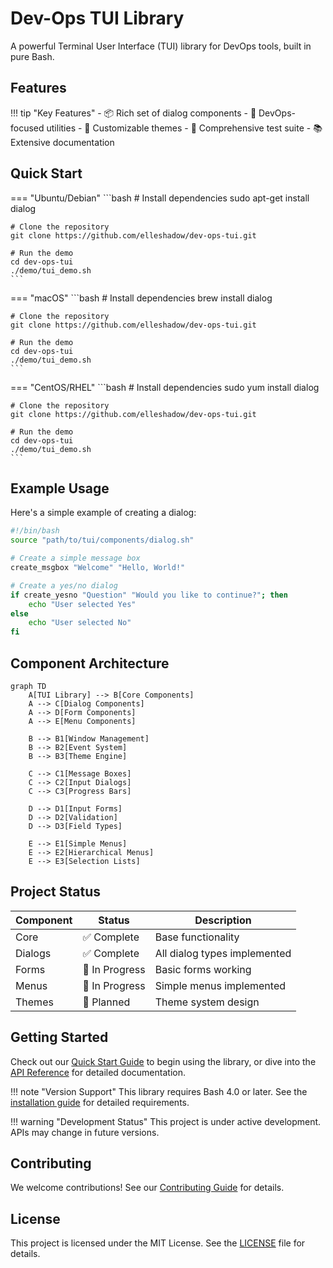 # Dev-Ops TUI Library

A powerful Terminal User Interface (TUI) library for DevOps tools, built in pure Bash.

## Features

!!! tip "Key Features"
    - 📦 Rich set of dialog components
    - 🔧 DevOps-focused utilities
    - 🎨 Customizable themes
    - 🧪 Comprehensive test suite
    - 📚 Extensive documentation

## Quick Start

=== "Ubuntu/Debian"
    ```bash
    # Install dependencies
    sudo apt-get install dialog
    
    # Clone the repository
    git clone https://github.com/elleshadow/dev-ops-tui.git
    
    # Run the demo
    cd dev-ops-tui
    ./demo/tui_demo.sh
    ```

=== "macOS"
    ```bash
    # Install dependencies
    brew install dialog
    
    # Clone the repository
    git clone https://github.com/elleshadow/dev-ops-tui.git
    
    # Run the demo
    cd dev-ops-tui
    ./demo/tui_demo.sh
    ```

=== "CentOS/RHEL"
    ```bash
    # Install dependencies
    sudo yum install dialog
    
    # Clone the repository
    git clone https://github.com/elleshadow/dev-ops-tui.git
    
    # Run the demo
    cd dev-ops-tui
    ./demo/tui_demo.sh
    ```

## Example Usage

Here's a simple example of creating a dialog:

```bash
#!/bin/bash
source "path/to/tui/components/dialog.sh"

# Create a simple message box
create_msgbox "Welcome" "Hello, World!"

# Create a yes/no dialog
if create_yesno "Question" "Would you like to continue?"; then
    echo "User selected Yes"
else
    echo "User selected No"
fi
```

## Component Architecture

```mermaid
graph TD
    A[TUI Library] --> B[Core Components]
    A --> C[Dialog Components]
    A --> D[Form Components]
    A --> E[Menu Components]
    
    B --> B1[Window Management]
    B --> B2[Event System]
    B --> B3[Theme Engine]
    
    C --> C1[Message Boxes]
    C --> C2[Input Dialogs]
    C --> C3[Progress Bars]
    
    D --> D1[Input Forms]
    D --> D2[Validation]
    D --> D3[Field Types]
    
    E --> E1[Simple Menus]
    E --> E2[Hierarchical Menus]
    E --> E3[Selection Lists]
```

## Project Status

| Component | Status | Description |
|-----------|--------|-------------|
| Core | ✅ Complete | Base functionality |
| Dialogs | ✅ Complete | All dialog types implemented |
| Forms | 🚧 In Progress | Basic forms working |
| Menus | 🚧 In Progress | Simple menus implemented |
| Themes | 📝 Planned | Theme system design |

## Getting Started

Check out our [Quick Start Guide](quickstart.md) to begin using the library, or dive into the [API Reference](api/core.md) for detailed documentation.

!!! note "Version Support"
    This library requires Bash 4.0 or later. See the [installation guide](installation.md) for detailed requirements.

!!! warning "Development Status"
    This project is under active development. APIs may change in future versions.

## Contributing

We welcome contributions! See our [Contributing Guide](contributing.md) for details.

## License

This project is licensed under the MIT License. See the [LICENSE](license.md) file for details. 